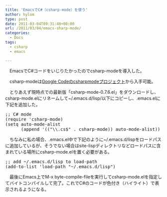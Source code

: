```yaml
---
title: 'EmacsでC#（csharp-mode）を使う'
author: hylom
type: post
date: 2011-03-04T09:31:48+00:00
url: /2011/03/04/emacs-sharp-mode/
categories:
  - Docs
tags:
  - csharp
  - emacs

---
```

　EmacsでC#コードをいじりたかったのでcsharp-modeを導入した。

　csharp-modeは[Google Codeのcsharpmodeプロジェクト][1]から入手可能。

　とりあえず現時点での最新版「csharp-mode-0.7.6.el」をダウンロードし、csharp-mode.elにリネームして~/.emacs.d/lisp/以下にコピーし、.emacs.elに下記を追加した。

<pre>;; C# mode
(require 'csharp-mode)
(setq auto-mode-alist
      (append '(("\\.cs$" . csharp-mode)) auto-mode-alist))
</pre>

　ちなみに私の場合、.emacs.el中で下記のように~/.emacs.d/lispをロードパスに追加しているが、そうでない場合はsite-lispディレクトリなどロードパスに含まれている場所にcsharp-mode.elを置く必要がある。

<pre>;; add ~/.emacs.d/lisp to load-path
(add-to-list 'load-path "~/.emacs.d/lisp")
</pre>

　最後にEmacs上でM-x byte-compile-fileを実行してcsharp-mode.elを指定してバイトコンパイルして完了。これでC#のコードが色付き（ハイライト）で表示されるようになる。

 [1]: http://code.google.com/p/csharpmode/
